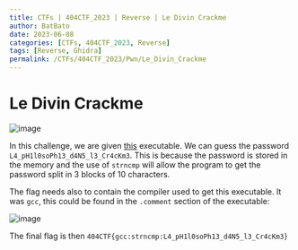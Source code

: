 ```yaml
---
title: CTFs | 404CTF_2023 | Reverse | Le Divin Crackme
author: BatBato
date: 2023-06-08
categories: [CTFs, 404CTF_2023, Reverse]
tags: [Reverse, Ghidra]
permalink: /CTFs/404CTF_2023/Pwn/Le_Divin_Crackme
---
```


# Le Divin Crackme

![image](https://github.com/Nouman404/nouman404.github.io/assets/73934639/e658c7c6-a501-4308-96b9-276d077f766a)

In this challenge, we are given [this](https://github.com/Nouman404/nouman404.github.io/blob/main/_posts/CTFs/404CTF_2023/Reverse/divin-crackme) executable. We can guess the password `L4_pH1l0soPh13_d4N5_l3_Cr4cKm3`. This is because the password is stored in the memory and the use of `strncmp` will allow the program to get the password split in 3 blocks of 10 characters.

The flag needs also to contain the compiler used to get this executable. It was `gcc`, this could be found in the `.comment` section of the executable:

![image](https://github.com/Nouman404/nouman404.github.io/assets/73934639/9f456459-d26c-4335-a4b4-414c4f77c58c)

The final flag is then `404CTF{gcc:strncmp:L4_pH1l0soPh13_d4N5_l3_Cr4cKm3}`
